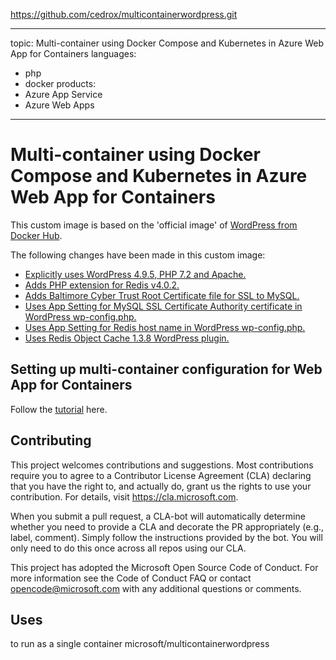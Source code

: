 https://github.com/cedrox/multicontainerwordpress.git

---
topic: Multi-container using Docker Compose and Kubernetes in Azure Web App for Containers
languages:
  - php
  - docker
products:
  - Azure App Service
  - Azure Web Apps
---

# Multi-container using Docker Compose and Kubernetes in Azure Web App for Containers
This custom image is based on the 'official image' of [WordPress from Docker Hub](https://hub.docker.com/_/wordpress/).

The following changes have been made in this custom image:
* [Explicitly uses WordPress 4.9.5, PHP 7.2 and Apache.]()
* [Adds PHP extension for Redis v4.0.2.]()
* [Adds Baltimore Cyber Trust Root Certificate file for SSL to MySQL.]()
* [Uses App Setting for MySQL SSL Certificate Authority certificate in WordPress wp-config.php.]()
* [Uses App Setting for Redis host name in WordPress wp-config.php.]()
* [Uses Redis Object Cache 1.3.8 WordPress plugin.]()

## Setting up multi-container configuration for Web App for Containers
Follow the [tutorial](https://docs.microsoft.com/en-us/azure/app-service/containers/tutorial-multi-container-app) here.

## Contributing
This project welcomes contributions and suggestions. Most contributions require you to agree to a Contributor License Agreement (CLA) declaring that you have the right to, and actually do, grant us the rights to use your contribution. For details, visit https://cla.microsoft.com.

When you submit a pull request, a CLA-bot will automatically determine whether you need to provide a CLA and decorate the PR appropriately (e.g., label, comment). Simply follow the instructions provided by the bot. You will only need to do this once across all repos using our CLA.

This project has adopted the Microsoft Open Source Code of Conduct. For more information see the Code of Conduct FAQ or contact opencode@microsoft.com with any additional questions or comments.

## Uses

to run as a single container
microsoft/multicontainerwordpress 







